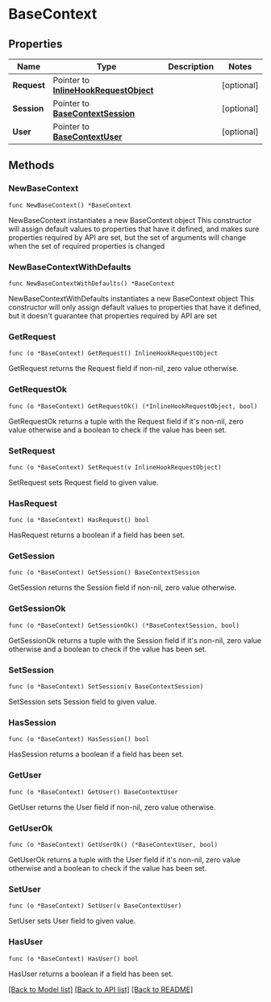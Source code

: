 # BaseContext

## Properties

Name | Type | Description | Notes
------------ | ------------- | ------------- | -------------
**Request** | Pointer to [**InlineHookRequestObject**](InlineHookRequestObject.md) |  | [optional] 
**Session** | Pointer to [**BaseContextSession**](BaseContextSession.md) |  | [optional] 
**User** | Pointer to [**BaseContextUser**](BaseContextUser.md) |  | [optional] 

## Methods

### NewBaseContext

`func NewBaseContext() *BaseContext`

NewBaseContext instantiates a new BaseContext object
This constructor will assign default values to properties that have it defined,
and makes sure properties required by API are set, but the set of arguments
will change when the set of required properties is changed

### NewBaseContextWithDefaults

`func NewBaseContextWithDefaults() *BaseContext`

NewBaseContextWithDefaults instantiates a new BaseContext object
This constructor will only assign default values to properties that have it defined,
but it doesn't guarantee that properties required by API are set

### GetRequest

`func (o *BaseContext) GetRequest() InlineHookRequestObject`

GetRequest returns the Request field if non-nil, zero value otherwise.

### GetRequestOk

`func (o *BaseContext) GetRequestOk() (*InlineHookRequestObject, bool)`

GetRequestOk returns a tuple with the Request field if it's non-nil, zero value otherwise
and a boolean to check if the value has been set.

### SetRequest

`func (o *BaseContext) SetRequest(v InlineHookRequestObject)`

SetRequest sets Request field to given value.

### HasRequest

`func (o *BaseContext) HasRequest() bool`

HasRequest returns a boolean if a field has been set.

### GetSession

`func (o *BaseContext) GetSession() BaseContextSession`

GetSession returns the Session field if non-nil, zero value otherwise.

### GetSessionOk

`func (o *BaseContext) GetSessionOk() (*BaseContextSession, bool)`

GetSessionOk returns a tuple with the Session field if it's non-nil, zero value otherwise
and a boolean to check if the value has been set.

### SetSession

`func (o *BaseContext) SetSession(v BaseContextSession)`

SetSession sets Session field to given value.

### HasSession

`func (o *BaseContext) HasSession() bool`

HasSession returns a boolean if a field has been set.

### GetUser

`func (o *BaseContext) GetUser() BaseContextUser`

GetUser returns the User field if non-nil, zero value otherwise.

### GetUserOk

`func (o *BaseContext) GetUserOk() (*BaseContextUser, bool)`

GetUserOk returns a tuple with the User field if it's non-nil, zero value otherwise
and a boolean to check if the value has been set.

### SetUser

`func (o *BaseContext) SetUser(v BaseContextUser)`

SetUser sets User field to given value.

### HasUser

`func (o *BaseContext) HasUser() bool`

HasUser returns a boolean if a field has been set.


[[Back to Model list]](../README.md#documentation-for-models) [[Back to API list]](../README.md#documentation-for-api-endpoints) [[Back to README]](../README.md)


